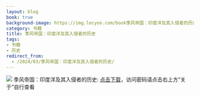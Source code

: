```yaml
---
layout: blog
book: true
background-image: https://img.locyoo.com/book季风帝国：印度洋及其入侵者的历史.jpg
category: 书籍
title: 季风帝国：印度洋及其入侵者的历史
tags:
- 书籍
- 历史
redirect_from:
  - /2024/03/季风帝国：印度洋及其入侵者的历史/
---
```

![](https://img.locyoo.com/book季风帝国：印度洋及其入侵者的历史.jpg)
季风帝国：印度洋及其入侵者的历史: <a name = "ref1" href="https://url18.ctfile.com/f/50983618-1350064955-397388?p=3619">点击下载</a>，访问密码请点击右上方“关于”自行查看
